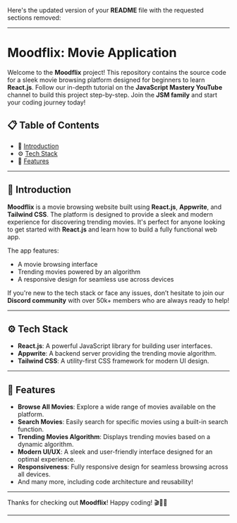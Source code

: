 Here's the updated version of your **README** file with the requested sections removed:

---

# Moodflix: Movie Application

Welcome to the **Moodflix** project! This repository contains the source code for a sleek movie browsing platform designed for beginners to learn **React.js**. Follow our in-depth tutorial on the **JavaScript Mastery YouTube** channel to build this project step-by-step. Join the **JSM family** and start your coding journey today!

## 📋 Table of Contents
- 🤖 [Introduction](#introduction)
- ⚙️ [Tech Stack](#tech-stack)
- 🔋 [Features](#features)

---

## 🤖 Introduction
**Moodflix** is a movie browsing website built using **React.js**, **Appwrite**, and **Tailwind CSS**. The platform is designed to provide a sleek and modern experience for discovering trending movies. It's perfect for anyone looking to get started with **React.js** and learn how to build a fully functional web app.

The app features:
- A movie browsing interface
- Trending movies powered by an algorithm
- A responsive design for seamless use across devices

If you're new to the tech stack or face any issues, don’t hesitate to join our **Discord community** with over 50k+ members who are always ready to help!

---

## ⚙️ Tech Stack
- **React.js**: A powerful JavaScript library for building user interfaces.
- **Appwrite**: A backend server providing the trending movie algorithm.
- **Tailwind CSS**: A utility-first CSS framework for modern UI design.

---

## 🔋 Features
- **Browse All Movies**: Explore a wide range of movies available on the platform.
- **Search Movies**: Easily search for specific movies using a built-in search function.
- **Trending Movies Algorithm**: Displays trending movies based on a dynamic algorithm.
- **Modern UI/UX**: A sleek and user-friendly interface designed for an optimal experience.
- **Responsiveness**: Fully responsive design for seamless browsing across all devices.
- And many more, including code architecture and reusability!

---

Thanks for checking out **Moodflix**! Happy coding! 🎬👨‍💻

--- 
